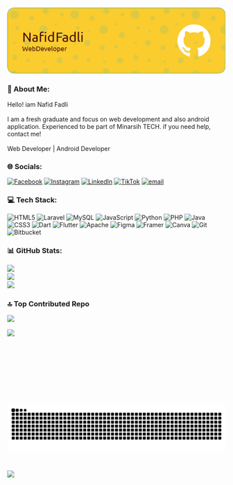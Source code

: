 ![profile](img/header.png)

<!--
**Napid23/Napid23** is a ✨ _special_ ✨ repository because its `README.md` (this file) appears on your GitHub profile.
-->

### 💫 About Me:
Hello! iam Nafid Fadli<br><br>I am a fresh graduate and focus on web development and also android application. Experienced to be part of Minarsih TECH. if you need help, contact me!<br><br>Web Developer | Android Developer


### 🌐 Socials:
[![Facebook](https://img.shields.io/badge/Facebook-%231877F2.svg?logo=Facebook&logoColor=white)](https://www.facebook.com/nafid.fadli.3) [![Instagram](https://img.shields.io/badge/Instagram-%23E4405F.svg?logo=Instagram&logoColor=white)](https://instagram.com/nafid.fdl) [![LinkedIn](https://img.shields.io/badge/LinkedIn-%230077B5.svg?logo=linkedin&logoColor=white)](https://www.linkedin.com/in/nafid-fadli-1445a1330) [![TikTok](https://img.shields.io/badge/TikTok-%23000000.svg?logo=TikTok&logoColor=white)](https://tiktok.com/@npd) [![email](https://img.shields.io/badge/Email-D14836?logo=gmail&logoColor=white)](mailto:nafidnofal@gmail.com) 

### 💻 Tech Stack:
![HTML5](https://img.shields.io/badge/html5-%23E34F26.svg?style=flat&logo=html5&logoColor=white) ![Laravel](https://img.shields.io/badge/laravel-%23FF2D20.svg?style=flat&logo=laravel&logoColor=white) ![MySQL](https://img.shields.io/badge/mysql-4479A1.svg?style=flat&logo=mysql&logoColor=white) ![JavaScript](https://img.shields.io/badge/javascript-%23323330.svg?style=flat&logo=javascript&logoColor=%23F7DF1E) ![Python](https://img.shields.io/badge/python-3670A0?style=flat&logo=python&logoColor=ffdd54) ![PHP](https://img.shields.io/badge/php-%23777BB4.svg?style=flat&logo=php&logoColor=white) ![Java](https://img.shields.io/badge/java-%23ED8B00.svg?style=flat&logo=openjdk&logoColor=white) ![CSS3](https://img.shields.io/badge/css3-%231572B6.svg?style=flat&logo=css3&logoColor=white) ![Dart](https://img.shields.io/badge/dart-%230175C2.svg?style=flat&logo=dart&logoColor=white) ![Flutter](https://img.shields.io/badge/Flutter-%2302569B.svg?style=flat&logo=Flutter&logoColor=white) ![Apache](https://img.shields.io/badge/apache-%23D42029.svg?style=flat&logo=apache&logoColor=white) ![Figma](https://img.shields.io/badge/figma-%23F24E1E.svg?style=flat&logo=figma&logoColor=white) ![Framer](https://img.shields.io/badge/Framer-black?style=flat&logo=framer&logoColor=blue) ![Canva](https://img.shields.io/badge/Canva-%2300C4CC.svg?style=flat&logo=Canva&logoColor=white) ![Git](https://img.shields.io/badge/git-%23F05033.svg?style=flat&logo=git&logoColor=white) ![Bitbucket](https://img.shields.io/badge/bitbucket-%230047B3.svg?style=flat&logo=bitbucket&logoColor=white)
### 📊 GitHub Stats:
![](https://github-readme-stats.vercel.app/api?username=Napid23&theme=synthwave&hide_border=true&include_all_commits=true&count_private=true)<br/>
![](https://nirzak-streak-stats.vercel.app/?user=Napid23&theme=synthwave&hide_border=true)<br/>
![](https://github-readme-stats.vercel.app/api/top-langs/?username=Napid23&theme=synthwave&hide_border=true&include_all_commits=true&count_private=true&layout=compact)

### 🔝 Top Contributed Repo
![](https://github-contributor-stats.vercel.app/api?username=Napid23&limit=5&theme=synthwave&combine_all_yearly_contributions=true)


<img align="left" height="150" src="https://user-images.githubusercontent.com/74038190/216120986-f2752ca9-fe82-4aa3-befe-0a58db010d85.png"  />

<br clear="both">

###

<img src="https://raw.githubusercontent.com/Napid23/Napid23/output/snake.svg" alt="Snake animation" />

###

<br clear="both">

<div align="left">
  <img src="https://visitor-badge.laobi.icu/badge?page_id=Napid23.Napid23&left_color=darkslateblue"  />
</div>
